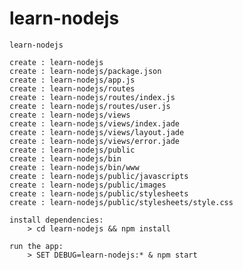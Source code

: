 # learn-nodejs
    learn-nodejs

    create : learn-nodejs
    create : learn-nodejs/package.json
    create : learn-nodejs/app.js
    create : learn-nodejs/routes
    create : learn-nodejs/routes/index.js
    create : learn-nodejs/routes/user.js
    create : learn-nodejs/views
    create : learn-nodejs/views/index.jade
    create : learn-nodejs/views/layout.jade
    create : learn-nodejs/views/error.jade
    create : learn-nodejs/public
    create : learn-nodejs/bin
    create : learn-nodejs/bin/www
    create : learn-nodejs/public/javascripts
    create : learn-nodejs/public/images
    create : learn-nodejs/public/stylesheets
    create : learn-nodejs/public/stylesheets/style.css

    install dependencies:
        > cd learn-nodejs && npm install

    run the app:
        > SET DEBUG=learn-nodejs:* & npm start
